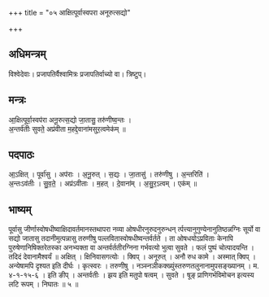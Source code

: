 +++
title = "०५ आक्षित्पूर्वास्वपरा अनूरुत्सद्यो"

+++
## अधिमन्त्रम्
विश्वेदेवाः। प्रजापतिर्वैश्वामित्रः प्रजापतिर्वाच्यो वा। त्रिष्टुप्।

## मन्त्रः
आ॒क्षित्पूर्वा॒स्वप॑रा अनू॒रुत्स॒द्यो जा॒तासु॒ तरु॑णीष्व॒न्तः ।  
अ॒न्तर्व॑तीः सुवते॒ अप्र॑वीता म॒हद्दे॒वाना॑मसुर॒त्वमेक॑म् ॥

## पदपाठः
आ॒ऽक्षित् । पूर्वा॑सु । अप॑राः । अ॒नू॒रुत् । स॒द्यः । जा॒तासु॑ । तरु॑णीषु । अ॒न्तरिति॑ ।  
अ॒न्तःऽव॑तीः । सु॒व॒ते॒ । अप्र॑ऽवीताः । म॒हत् । दे॒वाना॑म् । अ॒सु॒र॒ऽत्वम् । एक॑म् ॥

## भाष्यम्
पूर्वासु जीर्णास्वोषधीष्वाक्षिदावर्तमानस्तथापरा नव्या ओषधीरनुरुदनुरुन्धन् र्त्पत्त्यानुगुण्येनानुतिष्ठन्नग्निः सूर्यो वा सद्यो जातासु तदानीमुत्पन्नासु तरुणीषु पल्लवितास्वोषधीष्वन्तर्वर्तते । ता ओषधयोऽप्रविताः केनापि पुरुषेणानिषिक्तरेतस्का अनभ्यक्ता वा अन्तर्वर्ततीरग्निना गर्भवत्यो भुत्वा सुवते । फलं पुष्पं चोत्पादयन्ति । तदिदं देवानामैश्वर्यं ॥ अक्षित् । क्षिनिवासगत्योः । क्विप् । अनूरुत् । अनौ रुध कामे । अस्मात् क्विप् । अन्येषामपि दृश्यत इति दीर्घः । कृत्स्वरः । तरुणीषु । नञ्स्नञीकक्ख्युंस्तरुणतलुनानामुपसङ्ख्यानम् । म. ४-१-१५-६ । इति ङीप् । अन्तर्वतीः । झय इति मतुपो षत्वम् । सुवते । षूङ् प्राणिगर्भविमोचन इत्यस्य लटि रूपम् । निघातः ॥ ५ ॥